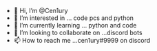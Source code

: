 - 👋 Hi, I’m @Cen1ury
- 👀 I’m interested in ... code pcs and python
- 🌱 I’m currently learning ... python and code
- 💞️ I’m looking to collaborate on ...discord bots
- 📫 How to reach me ...cen1ury#9999 on discord

<!---
Cen1ury/Cen1ury is a ✨ special ✨ repository because its `README.md` (this file) appears on your GitHub profile.
You can click the Preview link to take a look at your changes.
--->
